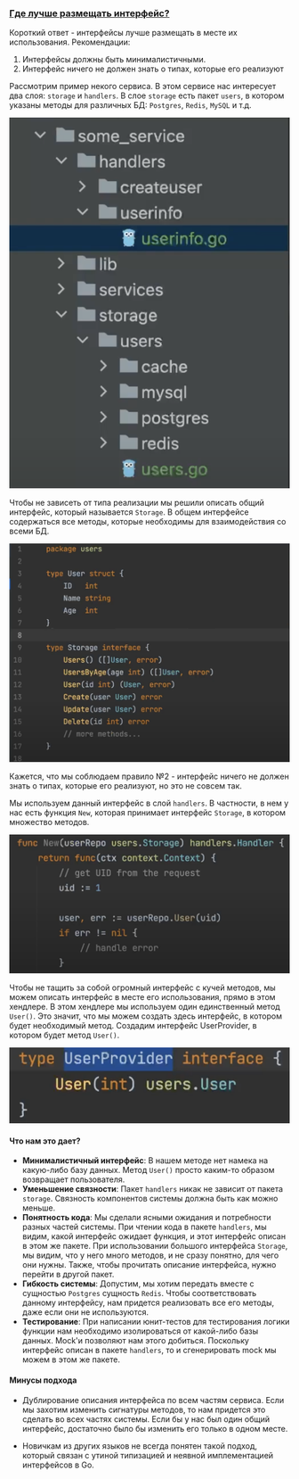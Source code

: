 
### [Где лучше размещать интерфейс?](https://www.youtube.com/watch?v=eYHCCht8eX4)

Короткий ответ - интерфейсы лучше размещать в месте их использования. Рекомендации:
1. Интерфейсы должны быть минималистичными.
2. Интерфейс ничего не должен знать о типах, которые его реализуют

Рассмотрим пример некого сервиса.
В этом сервисе нас интересует два слоя: `storage` и `handlers`. В слое `storage` есть пакет `users`, в котором указаны методы для различных БД: `Postgres`, `Redis`, `MySQL` и т.д.

![1_put_the_interface](images/1_put_the_interface.png)

Чтобы не зависеть от типа реализации мы решили описать общий интерфейс, который называется `Storage`. В общем интерфейсе содержаться все методы, которые необходимы для взаимодействия со всеми БД.

![2_put_the_interface](images/2_put_the_interface.png)

Кажется, что мы соблюдаем правило №2 - интерфейс ничего не должен знать о типах, которые его реализуют, но это не совсем так.

Мы используем данный интерфейс в слой `handlers`. В частности, в нем у нас есть функция `New`, которая принимает интерфейс `Storage`, в котором множество методов.

![3_put_the_interface](images/3_put_the_interface.png)

Чтобы не тащить за собой огромный интерфейс с кучей методов, мы можем описать интерфейс в месте его использования, прямо в этом хендлере. В этом хендлере мы используем один единственный метод `User()`. Это значит, что мы можем создать здесь интерфейс, в котором будет необходимый метод. Создадим интерфейс UserProvider, в котором будет метод `User()`.

![4_put_the_interface](images/4_put_the_interface.png)

#### Что нам это дает?

- **Минималистичный интерфейс**: В нашем методе нет намека на какую-либо базу данных. Метод `User()` просто каким-то образом возвращает пользователя.
- **Уменьшение связности**: Пакет `handlers` никак не зависит от пакета `storage`. Связность компонентов системы должна быть как можно меньше.
- **Понятность кода**: Мы сделали ясными ожидания и потребности разных частей системы. При чтении кода в пакете `handlers`, мы видим, какой интерфейс ожидает функция, и этот интерфейс описан в этом же пакете. При использовании большого интерфейса `Storage`, мы видим, что у него много методов, и не сразу понятно, для чего они нужны. Также, чтобы прочитать описание интерфейса, нужно перейти в другой пакет.
- **Гибкость системы**: Допустим, мы хотим передать вместе с сущностью `Postgres` сущность `Redis`. Чтобы соответствовать данному интерфейсу, нам придется реализовать все его методы, даже если они не используются.
- **Тестирование**: При написании юнит-тестов для тестирования логики функции нам необходимо изолироваться от какой-либо базы данных. Mock'и позволяют нам этого добиться. Поскольку интерфейс описан в пакете `handlers`, то и сгенерировать mock мы можем в этом же пакете.

#### Минусы подхода

- Дублирование описания интерфейса по всем частям сервиса. Если мы захотим изменить сигнатуры методов, то нам придется это сделать во всех частях системы. Если бы у нас был один общий интерфейс, достаточно было бы изменить его только в одном месте.

- Новичкам из других языков не всегда понятен такой подход, который связан с утиной типизацией и неявной имплементацией интерфейсов в Go.
